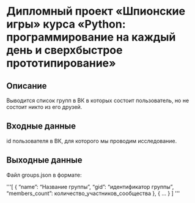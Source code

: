 # Дипломный проект «Шпионские игры» курса «Python: программирование на каждый день и сверхбыстрое прототипирование»

## Описание
Выводится список групп в ВК в которых состоит пользователь, но не состоит никто из его друзей.

## Входные данные
id пользователя в ВК, для которого мы проводим исследование.

## Выходные данные
Файл groups.json в формате:

'''[
    { 
    “name”: “Название группы”, 
    “gid”: “идентификатор группы”, 
    “members_count”: количество_участников_сообщества
    },
    {
    …
    }
]
'''